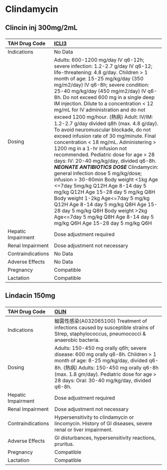 # Clindamycin

## Clincin inj 300mg/2mL

##### 

| TAH Drug Code      | [ICLI3](https://www.tahsda.org.tw/drugs/hissearch.php?drug_code=ICLI3)                                                                                                                                                                                                                                                                                                                                                                                                                                                                                                                                                                                                                                                                                                                                                                                                                                                                                                                                                                                                                                |
|:-------------------|:------------------------------------------------------------------------------------------------------------------------------------------------------------------------------------------------------------------------------------------------------------------------------------------------------------------------------------------------------------------------------------------------------------------------------------------------------------------------------------------------------------------------------------------------------------------------------------------------------------------------------------------------------------------------------------------------------------------------------------------------------------------------------------------------------------------------------------------------------------------------------------------------------------------------------------------------------------------------------------------------------------------------------------------------------------------------------------------------------|
| Indications        | No Data                                                                                                                                                                                                                                                                                                                                                                                                                                                                                                                                                                                                                                                                                                                                                                                                                                                                                                                                                                                                                                                                                               |
| Dosing             | Adults: 600-1200 mg/day IV q6-12h; severe infection: 1.2-2.7 g/day IV q6-12; life-threatening: 4.8 g/day. Children > 1 month of age: 15-25 mg/kg/day (350 mg/m2/day) IV q6-8h; severe condition: 25-40 mg/kg/day (450 mg/m2/day) IV q6-8h. Do not exceed 600 mg in a single deep IM injection. Dilute to a concentration < 12 mg/mL for IV administration and do not exceed 1200 mg/hour. (熱病) Adult: IV/IM: 1.2-2.7 g/day divided q8h (max. 4.8 g/day). To avoid neuromuscular blockade, do not exceed infusion rate of 30 mg/minute. Final concentration < 18 mg/mL. Administering > 1200 mg in a 1-hr infusion not recommended. Pediatric dose for age > 28 days: IV: 20-40 mg/kg/day, divided q6-8h. *****NEONATE ANTIBIOTICS DOSE***** Clindamycin: general infection dose 5 mg/kg/dose; infusion > 30-60min Body weight <1kg Age <=7day 5mg/kg Q12H Age 8-14 day 5 mg/kg Q12H Age 15-28 day 5 mg/kg Q8H Body weight 1-2kg Age<=7day 5 mg/kg Q12H Age 8-14 day 5 mg/kg Q8H Age 15-28 day 5 mg/kg Q8H Body weight >2kg Age<=7day 5 mg/kg Q8H Age 8-14 day 5 mg/kg Q6H Age 15-28 day 5 mg/kg Q6H |
| Hepatic Impairment | Dose adjustment required                                                                                                                                                                                                                                                                                                                                                                                                                                                                                                                                                                                                                                                                                                                                                                                                                                                                                                                                                                                                                                                                              |
| Renal Impairment   | Dose adjustment not necessary                                                                                                                                                                                                                                                                                                                                                                                                                                                                                                                                                                                                                                                                                                                                                                                                                                                                                                                                                                                                                                                                         |
| Contraindications  | No Data                                                                                                                                                                                                                                                                                                                                                                                                                                                                                                                                                                                                                                                                                                                                                                                                                                                                                                                                                                                                                                                                                               |
| Adverse Effects    | No Data                                                                                                                                                                                                                                                                                                                                                                                                                                                                                                                                                                                                                                                                                                                                                                                                                                                                                                                                                                                                                                                                                               |
| Pregnancy          | Compatible                                                                                                                                                                                                                                                                                                                                                                                                                                                                                                                                                                                                                                                                                                                                                                                                                                                                                                                                                                                                                                                                                            |
| Lactation          | Compatible                                                                                                                                                                                                                                                                                                                                                                                                                                                                                                                                                                                                                                                                                                                                                                                                                                                                                                                                                                                                                                                                                            |

## Lindacin 150mg

##### 

| TAH Drug Code      | [OLIN](https://www.tahsda.org.tw/drugs/hissearch.php?drug_code=OLIN)                                                                                                                                                                                            |
|:-------------------|:----------------------------------------------------------------------------------------------------------------------------------------------------------------------------------------------------------------------------------------------------------------|
| Indications        | 細菌性感染(A032065100) Treatment of infections caused by susceptible strains of Strep, staphylococcus, pneumococci & anaerobic bacteria.                                                                                                                        |
| Dosing             | Adults: 150-450 mg orally q6h; severe disease: 600 mg orally q6-8h. Children > 1 month of age: 8-25 mg/kg/day, divided q6-8h. (熱病) Adults: 150-450 mg orally q6-8h (max. 1.8 gm/day). Pediatric dose for age > 28 days: Oral: 30-40 mg/kg/day, divided q6-8h. |
| Hepatic Impairment | Dose adjustment required                                                                                                                                                                                                                                        |
| Renal Impairment   | Dose adjustment not necessary                                                                                                                                                                                                                                   |
| Contraindications  | Hypersensitivity to clindamycin or lincomycin. History of GI diseases, severe renal or liver impairment.                                                                                                                                                        |
| Adverse Effects    | GI disturbances, hypersensitivity reactions, pruritus.                                                                                                                                                                                                          |
| Pregnancy          | Compatible                                                                                                                                                                                                                                                      |
| Lactation          | Compatible                                                                                                                                                                                                                                                      |

